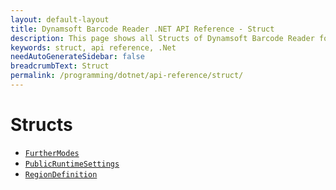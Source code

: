 ```yaml
---
layout: default-layout
title: Dynamsoft Barcode Reader .NET API Reference - Struct
description: This page shows all Structs of Dynamsoft Barcode Reader for .NET SDK.
keywords: struct, api reference, .Net
needAutoGenerateSidebar: false
breadcrumbText: Struct
permalink: /programming/dotnet/api-reference/struct/
---
```


# Structs

- [`FurtherModes`](FurtherModes.md)		
- [`PublicRuntimeSettings`](PublicRuntimeSettings.md)		
- [`RegionDefinition`](RegionDefinition.md)		
